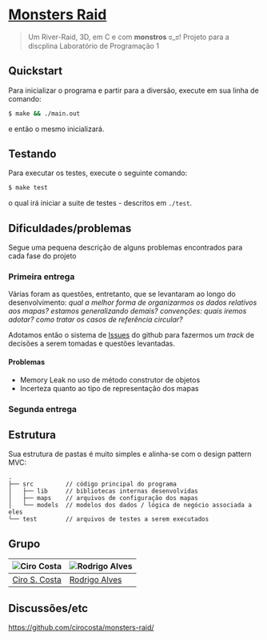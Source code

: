 # [Monsters Raid](https://github.com/cirocosta/monsters-raid/)

> Um River-Raid, 3D, em C e com **monstros** ಠ_ಠ! Projeto para a discplina Laboratório de Programação 1


## Quickstart

Para inicializar o programa e partir para a diversão, execute em sua linha de comando:

```sh
$ make && ./main.out
```

e então o mesmo inicializará.


## Testando

Para executar os testes, execute o seguinte comando:

```sh
$ make test
```

o qual irá iniciar a suite de testes - descritos em `./test`.


## Dificuldades/problemas

Segue uma pequena descrição de alguns problemas encontrados para cada fase do projeto

### Primeira entrega

Várias foram as questões, entretanto, que se levantaram ao longo do desenvolvimento: *qual a melhor forma de organizarmos os dados relativos aos mapas? estamos generalizando demais? convenções: quais iremos adotar? como tratar os casos de referência circular?*

Adotamos então o sistema de [Issues](https://github.com/cirocosta/monsters-raid/issues) do github para fazermos um *track* de decisões a serem tomadas e questões levantadas.

#### Problemas

- Memory Leak no uso de método construtor de objetos
- Incerteza quanto ao tipo de representação dos mapas

### Segunda entrega



## Estrutura

Sua estrutura de pastas é muito simples e alinha-se com o design pattern MVC:

```
.
├── src         // código principal do programa
│   ├── lib     // bibliotecas internas desenvolvidas
│   ├── maps    // arquivos de configuração dos mapas
│   └── models  // modelos dos dados / lógica de negócio associada a eles
└── test        // arquivos de testes a serem executados
```


## Grupo

| ![Ciro Costa](https://avatars1.githubusercontent.com/u/3574444?s=100) | ![Rodrigo Alves](https://avatars2.githubusercontent.com/u/337906?s=100) |
| --------------------------------------------------------------------- | ----------------------------------------------------------------------- |
| [Ciro S. Costa](https://github.com/cirocosta)                         | [Rodrigo Alves](https://github.com/rasouza)                             |


## Discussões/etc

https://github.com/cirocosta/monsters-raid/

